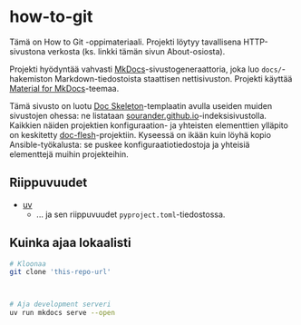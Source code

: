 # how-to-git

Tämä on How to Git -oppimateriaali. Projekti löytyy tavallisena HTTP-sivustona verkosta (ks. linkki tämän sivun About-osiosta).

Projekti hyödyntää vahvasti [MkDocs](https://www.mkdocs.org/)-sivustogeneraattoria, joka luo `docs/`-hakemiston Markdown-tiedostoista staattisen nettisivuston. Projekti käyttää [Material for MkDocs](https://squidfunk.github.io/mkdocs-material/)-teemaa.

Tämä sivusto on luotu [Doc Skeleton](https://github.com/sourander/doc-skeleton)-templaatin avulla useiden muiden sivustojen ohessa: ne listataan [sourander.github.io](https://sourander.github.io/)-indeksisivustolla. Kaikkien näiden projektien konfiguraation- ja yhteisten elementtien ylläpito on keskitetty [doc-flesh](https://github.com/sourander/doc-flesh)-projektiin. Kyseessä on ikään kuin löyhä kopio Ansible-työkalusta: se puskee konfiguraatiotiedostoja ja yhteisiä elementtejä muihin projekteihin.

## Riippuvuudet

* [uv](https://docs.astral.sh/uv/)
    * ... ja sen riippuvuudet `pyproject.toml`-tiedostossa.

## Kuinka ajaa lokaalisti

```bash
# Kloonaa 
git clone 'this-repo-url'



# Aja development serveri
uv run mkdocs serve --open
```
